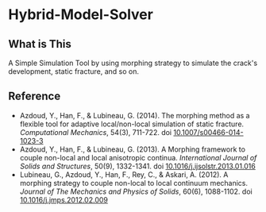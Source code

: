 # Hybrid-Model-Solver

## What is This

A Simple Simulation Tool by using morphing strategy to simulate the crack's development, static fracture, and so on.

## Reference

* Azdoud, Y., Han, F., & Lubineau, G. (2014). The morphing method as a flexible tool for adaptive local/non-local simulation of static fracture. *Computational Mechanics*, 54(3), 711-722. doi [10.1007/s00466-014-1023-3](https://doi.org/10.1007/s00466-014-1023-3)
* Azdoud, Y., Han, F., & Lubineau, G. (2013). A Morphing framework to couple non-local and local anisotropic continua. *International Journal of Solids and Structures*, 50(9), 1332-1341. doi [10.1016/j.ijsolstr.2013.01.016](https://doi.org/10.1016/j.ijsolstr.2013.01.016)
* Lubineau, G., Azdoud, Y., Han, F., Rey, C., & Askari, A. (2012). A morphing strategy to couple non-local to local continuum mechanics. *Journal of The Mechanics and Physics of Solids*, 60(6), 1088-1102. doi [10.1016/j.jmps.2012.02.009](https://doi.org/10.1016/j.jmps.2012.02.009)
